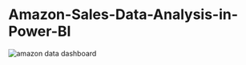 # Amazon-Sales-Data-Analysis-in-Power-BI

![amazon data dashboard](https://github.com/user-attachments/assets/d86b35e8-7940-4be4-a2e1-d9f10ae7e275)
